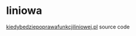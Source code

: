 # liniowa

[kiedybedziepoprawafunkcjiliniowej.pl](https://kiedybedziepoprawafunkcjiliniowej.pl) source code
